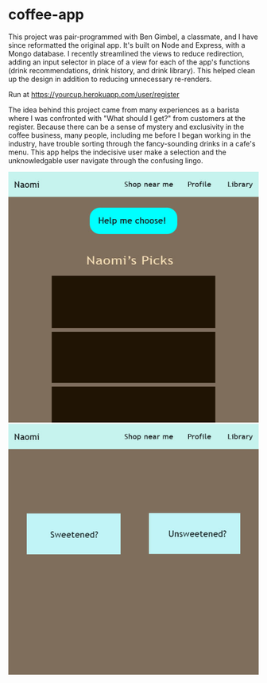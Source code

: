 # coffee-app
This project was pair-programmed with Ben Gimbel, a classmate, and I have since reformatted the original app. It's built on Node and Express, with a Mongo database. I recently streamlined the views to reduce redirection, adding an input selector in place of a view for each of the app's functions (drink recommendations, drink history, and drink library). This helped clean up the design in addition to reducing unnecessary re-renders.

Run at https://yourcup.herokuapp.com/user/register

The idea behind this project came from many experiences as a barista where I was confronted with "What should I get?" from customers at the register. Because there can be a sense of mystery and exclusivity in the coffee business, many people, including me before I began working in the industry, have trouble sorting through the fancy-sounding drinks in a cafe's menu. This app helps the indecisive user make a selection and the unknowledgable user navigate through the confusing lingo.


![1](wireframes/Wireframe1.jpg)
![2](wireframes/coffeeWireframe2.jpg)
